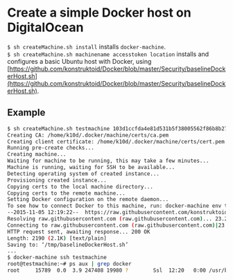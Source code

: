 # Create a simple Docker host on DigitalOcean

`$ sh createMachine.sh install` installs `docker-machine`.  
`$ sh createMachine.sh machinename accesstoken location` installs and configures a basic Ubuntu host with Docker, using [https://github.com/konstruktoid/Docker/blob/master/Security/baselineDockerHost.sh](https://github.com/konstruktoid/Docker/blob/master/Security/baselineDockerHost.sh).

## Example
```sh
$ sh createMachine.sh testmachine 103d1ccfda4e81d531b5f38005562f86b8b27604 tor1
Creating CA: /home/k10d/.docker/machine/certs/ca.pem
Creating client certificate: /home/k10d/.docker/machine/certs/cert.pem
Running pre-create checks...
Creating machine...
Waiting for machine to be running, this may take a few minutes...
Machine is running, waiting for SSH to be available...
Detecting operating system of created instance...
Provisioning created instance...
Copying certs to the local machine directory...
Copying certs to the remote machine...
Setting Docker configuration on the remote daemon...
To see how to connect Docker to this machine, run: docker-machine env testmachine
--2015-11-05 12:19:22--  https://raw.githubusercontent.com/konstruktoid/Docker/master/Security/baselineDockerHost.sh
Resolving raw.githubusercontent.com (raw.githubusercontent.com)... 23.235.40.133
Connecting to raw.githubusercontent.com (raw.githubusercontent.com)|23.235.40.133|:443... connected.
HTTP request sent, awaiting response... 200 OK
Length: 2190 (2.1K) [text/plain]
Saving to: ‘/tmp/baselineDockerHost.sh’
...
$ docker-machine ssh testmachine
root@testmachine:~# ps aux | grep docker
root     15789  0.0  3.9 247408 19980 ?        Ssl  12:20   0:00 /usr/bin/docker daemon -H tcp://0.0.0.0:2376 -H unix:///var/run/docker.sock --storage-driver aufs --tlsverify --tlscacert /etc/docker/ca.pem --tlscert /etc/docker/server.pem --tlskey /etc/docker/server-key.pem --label provider=digitalocean
```
